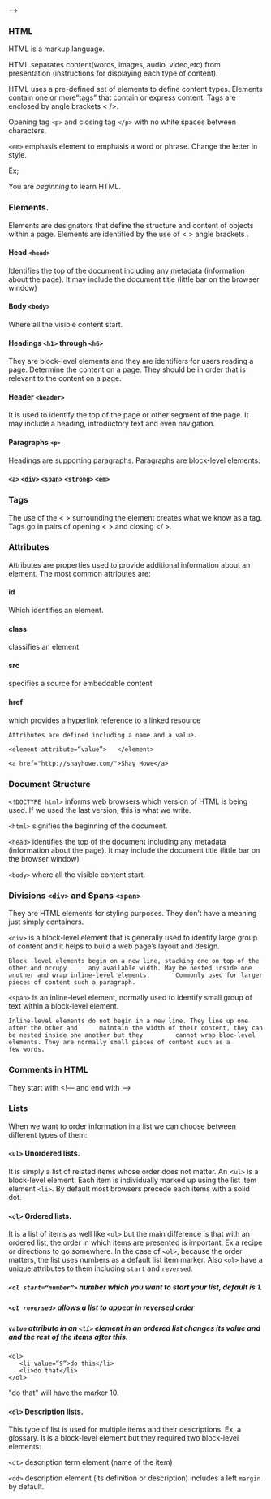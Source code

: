 <!-- ## `<html>`

the main enchilada, the whole `document`, that which wraps all the others... except for [`<!DOCTYPE>`](#doctype), for some reason.

* _parents_: none, it's the top
* _content_: _only_ [`<head>`](#head) and [`<body>`](#body)
* _display_: `block`, maybe? I mean, I can see it... RESEARCH!

### Attributes

* `class` -- a space-separated list of category names
* . . .

. . .

## `<div>`

A generic page division that should only be used if no other, more semantic choice is appropriate... and because @al-the-x might kill me if I do when I could use [`<section>`](#section) instead.

* _parents_: anything that accepts [Flow Content][1], which is apparently a lot of things.
* _content_: any [Flow Contant][1], palpable content (WTF?)
* _display_: `block`

. . .

###### Footnotes

<!-- [1](https://developer.mozilla.org/en-US/docs/Web/Guide/HTML/Content_categories#Flow_content) --> -->


### HTML

HTML is a markup language.

HTML separates content(words, images, audio, video,etc) from presentation (instructions for displaying each type of content).

HTML uses a pre-defined set of elements to define content types. Elements contain one or more”tags” that contain or express content. Tags are enclosed by angle brackets < />.

Opening tag ``<p>`` and closing tag ``</p>`` with no white spaces between characters.

``<em>`` emphasis element  to emphasis a word or phrase. Change the letter in style.

Ex;             <p>You are <em> beginning</em> to learn HTML.</p>


### Elements.

Elements are designators that define the structure and content of objects within a page. Elements are identified by the use of < > angle brackets .


#### Head ``<head>``

Identifies the top of the document including any metadata (information about the page). It may include the document title (little bar on the browser window)


#### Body ``<body>``

Where all the visible content start.


#### Headings ``<h1>`` through ``<h6>``

They are block-level elements and they are identifiers for users reading a page. Determine the content on a page. They should be in order that is relevant to the content on a page.


#### Header ``<header>``

It is used to identify the top of the page or other segment of the page. It may include a heading, introductory text and even navigation.


#### Paragraphs ``<p>``

Headings are supporting paragraphs. Paragraphs are block-level elements.


#### ``<a>`` ``<div>`` ``<span>`` ``<strong>`` ``<em>``


### Tags

The use of the < > surrounding the element creates what we know as a tag. Tags go in pairs of opening < > and closing </ >.

### Attributes

Attributes are properties used to provide additional information about an element. The most common attributes are:

#### id
Which identifies an element.

#### class
classifies an element

#### src
specifies a source for embeddable content

#### href
which provides a hyperlink reference to a linked resource


````
Attributes are defined including a name and a value.

<element attribute=“value”>   </element>

<a href="http://shayhowe.com/">Shay Howe</a>
````

### Document Structure

``<!DOCTYPE html>`` informs web browsers which version of HTML is being used. If we used the last version, this is what we write.

``<html>`` signifies the beginning of the document.

``<head>`` identifies the top of the document including any metadata (information about the page). It may include the document title (little bar on the browser window)

``<body>`` where all the visible content start.


### Divisions ``<div>`` and Spans ``<span>``

They are HTML elements for styling purposes. They don’t have a meaning just simply containers.

``<div>`` is a block-level element that is generally used to identify large group of content and it helps to build a web page’s layout and design.


	Block -level elements begin on a new line, stacking one on top of the other and occupy 		any available width. May be nested inside one another and wrap inline-level elements. 		Commonly used for larger pieces of content such a paragraph.

``<span>`` is an inline-level element, normally used to identify small group of text within a block-level element.

	Inline-level elements do not begin in a new line. They line up one after the other and 		maintain the width of their content, they can be nested inside one another but they 		cannot wrap bloc-level elements. They are normally small pieces of content such as a 		few words.


### Comments in HTML

They start with <!— and end with —>

### Lists

When we want to order information in a list we can choose between different types of them:
#### `<ul>` Unordered lists.

It is simply a list of related items whose order does not matter. An <`ul>` is a block-level element. Each item is individually marked up using the list item element `<li>`. By default most browsers precede each items with a solid dot.

#### `<ol>` Ordered lists.

It is a list of items as well like `<ul>` but the main difference is that with an ordered list, the order in which items are presented is important. Ex a recipe or directions to go somewhere. In the case of `<ol>`, because the order matters, the list uses numbers as a default list item marker.
Also `<ol>` have a unique attributes to them including `start` and `reversed`.

##### `<ol start=“number”>` number which you want to start your list, default is 1.

##### `<ol reversed>` allows a list to appear in reversed order

##### `value` attribute in an `<li>` element in an ordered list changes its value and and the rest of the items after this.

 ````
<ol>
	<li value=“9”>do this</li>
	<li>do that</li>
</ol>
````
"do that" will have the marker 10.

#### `<dl>` Description lists.

This type of list is used for multiple items and their descriptions. Ex, a glossary.
It is a block-level element but they required two block-level elements:

`<dt>` description term element (name of the item)
	
`<dd>` description element (its definition or description) includes a left `margin` by default.
